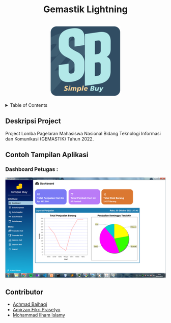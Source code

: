 <div id="top"></div>
<h1 align="center">Gemastik Lightning</h1>

<br>

<div align="center">
<!--   <a href="https://smkn1kts.sch.id/"> -->
    <img src="images/app-logo.png" alt="Logo" width="220" height="220">
  </a>
</div>

<br>

<!-- Table of Contents -->
<details>
  <summary>Table of Contents</summary>
  <ol>
    <li><a href="#deskripsi-project">Deskripsi Project</a></li>
    <li>
      <a href="#contoh-tampilan-aplikasi">Tampilan Aplikasi</a>
      <ul>
<!--         <li><a href="#tampilan-login-">Tampilan Login</a></li> -->
        <li><a href="#dashboard-petugas-">Dashboard Petugas</a></li>
<!--         <li><a href=#dashboard-siswa->Dashboard Siswa</a></li>         -->
      </ul>
    </li>
<!--     <li> -->
<!--       <a href="#cara-menjalankan-aplikasi">Cara Menjalankan Aplikasi</a> -->
<!--       <ul> -->
<!--         <li><a href=#mendownload-data-aplikasi->Mendownload data aplikasi</a></li> -->
<!--         <li><a href="#menjalankan-aplikasi-di-ide-">Menjalankan Aplikasi di IDE</a></li> -->
<!--         <li><a href="#default-akun-">Default Akun</a></li> -->
<!--       </ul> -->
<!--     </li> -->
<!--     <li><a href="#persyaratan-sistem-minimal">Persyaratan Sistem Minimal</a></li> -->
    <li><a href="#contributor">Contributor</a></li>
<!--     <li><a href="#catatan">Catatan</a></li> -->
  </ol>
</details>

## Deskripsi Project
Project Lomba Pagelaran Mahasiswa Nasional Bidang Teknologi Informasi dan Komunikasi (GEMASTIK) Tahun 2022. 

## Contoh Tampilan Aplikasi
<!-- ### Tampilan Login :
![Tampilan Login](images/main/window-login.png) -->
### Dashboard Petugas : 
![Dashboard Petugas](images/main/dashboard.png)


## Contributor
 - <a href="https://github.com/HaqiAchmad">Achmad Baihaqi</a>
 - <a href="https://github.com/Amirzan89">Amirzan Fikri Prasetyo</a>
 - <a href="https://github.com/pugruk">Mohammad Ilham Islamy</a>
